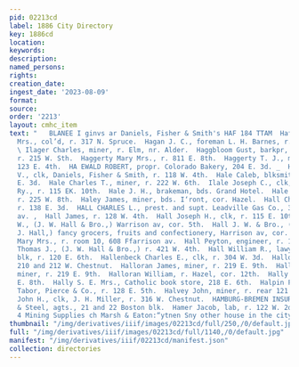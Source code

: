 ```yaml
---
pid: 02213cd
label: 1886 City Directory
key: 1886cd
location: 
keywords: 
description: 
named_persons: 
rights: 
creation_date: 
ingest_date: '2023-08-09'
format: 
source: 
order: '2213'
layout: cmhc_item
text: "   BLANEE I ginvs ar Daniels, Fisher & Smith's HAF 184 TTAM  Hafford Lizzie
  Mrs., col’d, r. 317 N. Spruce.  Hagan J. C., foreman L. H. Barnes, r. 115 W. 4th.
  \ Ilager Charles, miner, r. Elm, nr. Alder.  Haggbloom Gust, barkpr, L. A. Johnson,
  r. 215 W. Sth.  Haggerty Mary Mrs., r. 811 E. 8th.  Haggerty T. J., miner, bds.
  123 E. 4th.  HA EWALD ROBERT, propr. Colorado Bakery, 204 E. 3d. _  Haislip Shelton
  V., clk, Daniels, Fisher & Smith, r. 118 W. 4th.  Hale Caleb, blksmith, r. 3134
  E. 3d.  Hale Charles T., miner, r. 222 W. 6th.  Ilale Joseph C., clk, D. & R. G.
  Ry., r. 115 EK. 10th.  Hale J. H., brakeman, bds. Grand Hotel.  Hale Roxanna Mrs.,
  r. 225 W. 8th.  Haley James, miner, bds. I‘ront, cor. Hazel.  Hall Charles, miner,
  r. 138 E. 3d.  HALL CHARLES L., prest. and supt. Leadville Gas Co., 320 | Harrison
  av. ,  Hall James, r. 128 W. 4th.  Hall Joseph H., clk, r. 115 E. 10th.  Hall Joseph
  W., (J. W. Hall & Bro.,) Warrison av, cor. 5th.  Hall J. W. & Bro., (J. W. and T.
  J. Hall,) fancy grocers, fruits and confectionery, Harrison av, cor. 5th.  Hall
  Mary Mrs., r. room 10, 608 Ffarrison av.  Hall Peyton, engineer, r. 104 E. 2d.  Hall
  Thomas J., (J. W. Hall & Bro.,) r. 421 W. 4th.  Hall William R., lawyer, 12 Boston
  blk, r. 120 E. 6th.  Hallenbeck Charles E., clk, r. 304 W. 3d.  Hallock’s Hall,
  210 and 212 W. Chestnut.  Halloran James, miner, r. 219 E. 9th.  Halloran Peter,
  miner, r. 219 E. 9th.  Halloran William, r. Hazel, cor. 12th.  Hally J. M., r. 700
  E. 8th.  Hally S. E. Mrs., Catholic book store, 218 E. 6th.  Halpin F. W., teamster,
  Tabor, Pierce & Co., r. 128 E. 5th.  Halvey John, miner, r. rear 121 W. 2d.  Ham
  John H., clk, J. H. Miller, r. 316 W. Chestnut.  HAMBURG-BREMEN INSURANCE CO., Buck
  & Steel, agts., 21 and 22 Boston blk.  Hamer Jacob, lab, r. 122 W. 2d. .  Sell Hard
  4 Mining Supplies ch Marsh & Eaton:“ytnen Sny other house in the city,       "
thumbnail: "/img/derivatives/iiif/images/02213cd/full/250,/0/default.jpg"
full: "/img/derivatives/iiif/images/02213cd/full/1140,/0/default.jpg"
manifest: "/img/derivatives/iiif/02213cd/manifest.json"
collection: directories
---
```

